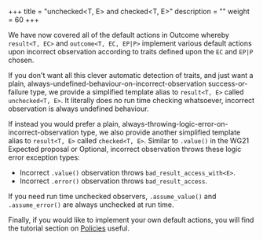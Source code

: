 +++
title = "unchecked<T, E> and checked<T, E>"
description = ""
weight = 60
+++

We have now covered all of the default actions in Outcome whereby `result<T, EC>` and `outcome<T, EC, EP|P>` implement
various default actions upon incorrect observation according to traits defined upon the `EC` and `EP|P` chosen.

If you don't want all this clever automatic detection of traits, and just want a plain,
always-undefined-behaviour-on-incorrect-observation success-or-failure type, we provide
a simplified template alias to `result<T, E>` called `unchecked<T, E>`. It literally does
no run time checking whatsoever, incorrect observation is always undefined behaviour.

If instead you would prefer a plain, always-throwing-logic-error-on-incorrect-observation
type, we also provide another simplified template alias to `result<T, E>` called `checked<T, E>`.
Similar to `.value()` in the WG21 Expected proposal or Optional, incorrect observation throws
these logic error exception types:

- Incorrect `.value()` observation throws `bad_result_access_with<E>`.
- Incorrect `.error()` observation throws `bad_result_access`.

If you need run time unchecked observers, `.assume_value()` and `.assume_error()` are
always unchecked at run time.

Finally, if you would like to implement your own default actions, you will find the
tutorial section on [Policies](policies) useful.
